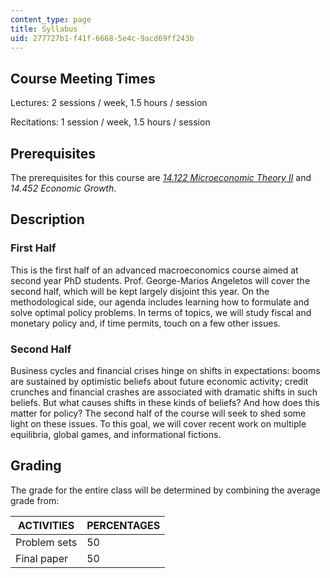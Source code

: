 ```yaml
---
content_type: page
title: Syllabus
uid: 277727b1-f41f-6668-5e4c-9acd69ff243b
---
```


Course Meeting Times
--------------------

Lectures: 2 sessions / week, 1.5 hours / session

Recitations: 1 session / week, 1.5 hours / session

Prerequisites
-------------

The prerequisites for this course are [_14.122 Microeconomic Theory II_](/courses/14-122-microeconomic-theory-ii-fall-2002/) and _14.452 Economic Growth_.

Description
-----------

### First Half

This is the first half of an advanced macroeconomics course aimed at second year PhD students. Prof. George-Marios Angeletos will cover the second half, which will be kept largely disjoint this year. On the methodological side, our agenda includes learning how to formulate and solve optimal policy problems. In terms of topics, we will study fiscal and monetary policy and, if time permits, touch on a few other issues.

### Second Half

Business cycles and financial crises hinge on shifts in expectations: booms are sustained by optimistic beliefs about future economic activity; credit crunches and financial crashes are associated with dramatic shifts in such beliefs. But what causes shifts in these kinds of beliefs? And how does this matter for policy? The second half of the course will seek to shed some light on these issues. To this goal, we will cover recent work on multiple equilibria, global games, and informational fictions.

Grading
-------

The grade for the entire class will be determined by combining the average grade from:

| ACTIVITIES | PERCENTAGES |
| --- | --- |
| Problem sets | 50 |
| Final paper | 50